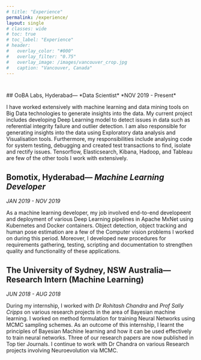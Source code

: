 ```yaml
---
# title: "Experience"
permalink: /experience/
layout: single
# classes: wide
# toc: true
# toc_label: "Experience"
# header:
#   overlay_color: "#000"
#   overlay_filter: "0.75"
#   overlay_image: /images/vancouver_crop.jpg
#   caption: "Vancouver, Canada"
---
```

<p style="text-align: center; font-size:42px;"></p>
## OoBA Labs, Hyderabad— *Data Scientist*
*NOV 2019 - Present*

I have worked extensively with machine learning and data mining tools on Big Data technologies to generate insights into the data. My current project includes developing Deep Learning model to detect issues in data such as referential integrity failure and outlier detection. I am also responsible for generating insights into the data using Exploratory data analysis and Visualisation tools. Furthermore, my responsibilities include analysing code for system testing, debugging and created test transactions to find, isolate and rectify issues. Tensorflow, Elasticsearch, Kibana, Hadoop, and Tableau are few of the other tools I work with extensively.

## Bomotix, Hyderabad— *Machine Learning Developer*
*JAN 2019 - NOV 2019*

As a machine learning developer, my job involved end-to-end developeent and deployment of various Deep Learning pipelines in Apache MxNet using Kubernetes and Docker containers. Object detection, object tracking and human pose estimation are a few of the Computer vision problems I worked on during this period. Moreover, I developed new procedures for requirements gathering, testing, scripting and documentation to strengthen quality and functionality of these applications.

## The University of Sydney, NSW Australia— Research Intern (Machine Learning)
*JUN 2018 - AUG 2018*

During my internship, I worked with *Dr Rohitash Chandra* and *Prof Sally Cripps* on various research projects in the area of Bayesian machine learning. I worked on method formulation for training Neural Networks using MCMC sampling schemes. As an outcome of this internship, I learnt the principles of Bayesian Machine learning and how it can be used effectively to train neural networks. Three of our research papers are now published in Top tier Journals. I continue to work with Dr Chandra on various Research projects involving Neuroevolution via MCMC.